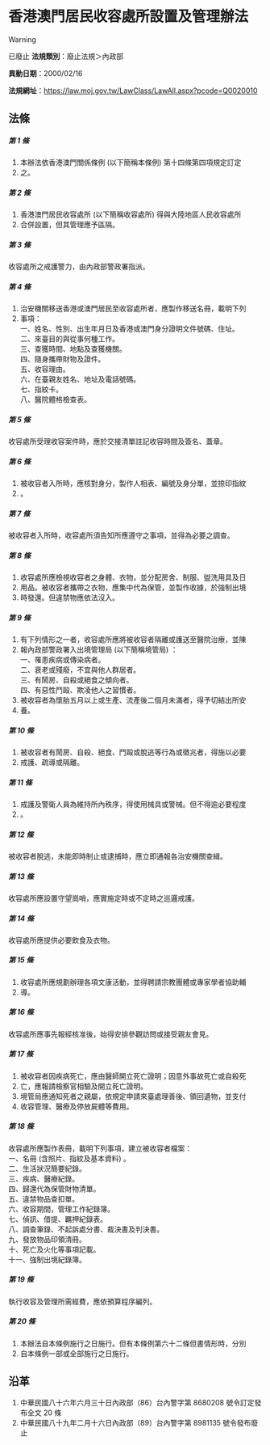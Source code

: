 # 香港澳門居民收容處所設置及管理辦法


> [!WARNING]
> 已廢止
**法規類別**：廢止法規＞內政部

**異動日期**：2000/02/16  

**法規網址**：https://law.moj.gov.tw/LawClass/LawAll.aspx?pcode=Q0020010



## 法條
##### 第 1 條
1. 本辦法依香港澳門關係條例 (以下簡稱本條例) 第十四條第四項規定訂定
1. 之。

##### 第 2 條
1. 香港澳門居民收容處所 (以下簡稱收容處所) 得與大陸地區人民收容處所
1. 合併設置，但其管理應予區隔。

##### 第 3 條
收容處所之戒護警力，由內政部警政署指派。

##### 第 4 條
1. 治安機關移送香港或澳門居民至收容處所者，應製作移送名冊，載明下列
1. 事項：  
一、姓名、性別、出生年月日及香港或澳門身分證明文件號碼、住址。  
二、來臺目的與從事何種工作。  
三、查獲時間、地點及查獲機關。  
四、隨身攜帶財物及證件。  
五、收容理由。  
六、在臺親友姓名、地址及電話號碼。  
七、指紋卡。  
八、醫院體格檢查表。

##### 第 5 條
收容處所受理收容案件時，應於交接清單註記收容時間及簽名、蓋章。

##### 第 6 條
1. 被收容者入所時，應核對身分，製作人相表、編號及身分單，並捺印指紋
1. 。

##### 第 7 條
被收容者入所時，收容處所須告知所應遵守之事項，並得為必要之調查。

##### 第 8 條
1. 收容處所應檢視收容者之身體、衣物，並分配房舍、制服、盥洗用具及日
1. 用品。被收容者攜帶之衣物，應集中代為保管，並製作收據，於強制出境
1. 時發還。但違禁物應依法沒入。

##### 第 9 條
1. 有下列情形之一者，收容處所應將被收容者隔離或護送至醫院治療，並陳
1. 報內政部警政署入出境管理局 (以下簡稱境管局) ：  
一、罹患疾病或傳染病者。  
二、衰老或殘廢，不宜與他人群居者。  
三、有鬧房、自殺或絕食之傾向者。  
四、有惡性鬥毆、欺凌他人之習慣者。
1. 被收容者為懷胎五月以上或生產、流產後二個月未滿者，得予切結出所安
1. 養。

##### 第 10 條
1. 被收容者有鬧房、自殺、絕食、鬥毆或脫逃等行為或徵兆者，得施以必要
1. 戒護、疏導或隔離。

##### 第 11 條
1. 戒護及警衛人員為維持所內秩序，得使用械具或警械。但不得逾必要程度
1. 。

##### 第 12 條
被收容者脫逃，未能即時制止或逮捕時，應立即通報各治安機關查緝。

##### 第 13 條
收容處所應設置守望崗哨，應實施定時或不定時之巡邏戒護。

##### 第 14 條
收容處所應提供必要飲食及衣物。

##### 第 15 條
1. 收容處所應規劃辦理各項文康活動，並得聘請宗教團體或專家學者協助輔
1. 導。

##### 第 16 條
收容處所應事先報經核准後，始得安排參觀訪問或接受親友會見。

##### 第 17 條
1. 被收容者因疾病死亡，應由醫師開立死亡證明；因意外事故死亡或自殺死
1. 亡，應報請檢察官相驗及開立死亡證明。
1. 境管局應通知死者之親屬，依規定申請來臺處理善後、領回遺物，並支付
1. 收容管理、醫療及停放屍體等費用。

##### 第 18 條
收容處所應製作表冊，載明下列事項，建立被收容者檔案：  
一、名冊 (含照片、指紋及基本資料) 。  
二、生活狀況簡要紀錄。  
三、疾病、醫療紀錄。  
四、歸還代為保管財物清單。  
五、違禁物品查扣單。  
六、收容期間，管理工作紀錄簿。  
七、偵訊、借提、羈押紀錄表。  
八、調查筆錄、不起訴處分書、裁決書及判決書。  
九、發放物品印領清冊。  
十、死亡及火化等事項記載。  
十一、強制出境紀錄簿。

##### 第 19 條
執行收容及管理所需經費，應依預算程序編列。

##### 第 20 條
1. 本辦法自本條例施行之日施行。但有本條例第六十二條但書情形時，分別
1. 自本條例一部或全部施行之日施行。

## 沿革
1. 中華民國八十六年六月三十日內政部（86）台內警字第 8680208  號令訂定發布全文 20 條
1. 中華民國八十九年二月十六日內政部（89）台內警字第 8981135  號令發布廢止
